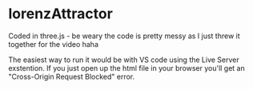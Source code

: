 # lorenzAttractor

Coded in three.js - be weary the code is pretty messy as I just threw it together for the video haha


The easiest way to run it would be with VS code using the Live Server exstention. If you just open up the html file 
in your browser you'll get an "Cross-Origin Request Blocked" error.
